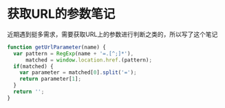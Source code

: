 获取URL的参数笔记
=================

近期遇到挺多需求，需要获取URL上的参数进行判断之类的，所以写了这个笔记

```js
function getUrlParameter(name) {
  var pattern = RegExp(name + '=.[^;]*'),
      matched = window.location.href.(pattern);
  if(matched) {
    var parameter = matched[0].split('=');
    return parameter[1];
  }
  return '';
}
```
